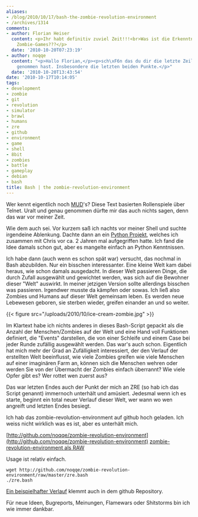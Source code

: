 ```yaml
---
aliases:
- /blog/2010/10/17/bash-the-zombie-revolution-environment
- /archives/1314
comments:
- author: Florian Heiser
  content: <p>Ihr habt definitiv zuviel Zeit!!!<br>Was ist die Erkenntnis von diesem
    Zombie-Games???</p>
  date: '2010-10-20T07:23:19'
- author: noqqe
  content: "<p>Hallo Florian,</p><p>sch\xF6n das du dir die letzte Zeile zuherzen
    genommen hast. Insbesondere die letzten beiden Punkte.</p>"
  date: '2010-10-20T13:43:54'
date: '2010-10-17T10:14:05'
tags:
- development
- zombie
- git
- revolution
- simulator
- brawl
- humans
- zre
- github
- environment
- game
- shell
- 8bit
- zombies
- battle
- gameplay
- debian
- bash
title: Bash | the zombie-revolution-environment
---
```


Wer kennt eigentlich noch [MUD](http://en.wikipedia.org/wiki/MUD)'s?  Diese
Text basierten Rollenspiele über Telnet. Uralt und genau genommen dürfte mir
das auch nichts sagen, denn das war vor meiner Zeit.

Wie dem auch sei. Vor kurzem saß ich nachts vor meiner Shell und suchte
irgendeine Ablenkung. Dachte dann an ein [Python Projekt](/archives/118),
welches ich zusammen mit Chris vor ca. 2 Jahren mal aufgegriffen hatte. Ich
fand die Idee damals schon gut, aber es mangelte einfach an Python
Kenntnissen.

Ich habe dann (auch wenn es schon spät war) versucht, das nochmal in Bash
abzubilden. Nur ein bisschen interessanter. Eine kleine Welt kam dabei
heraus, wie schon damals ausgedacht. In dieser Welt passieren Dinge, die
durch Zufall ausgewählt und gewichtet werden, was sich auf die Bewohner
dieser "Welt" auswirkt. In meiner jetzigen Version sollte allerdings
bisschen was passieren. Irgendwer musste da kämpfen oder sowas. Ich ließ
also Zombies und Humans auf dieser Welt gemeinsam leben. Es werden neue
Lebewesen geboren, sie sterben wieder, greifen einander an und so weiter.

{{< figure src="/uploads/2010/10/ice-cream-zombie.jpg" >}}

[](/uploads/2010/10/ice-cream-zombie.jpg)Im Klartext habe ich nichts
anderes in dieses Bash-Script gepackt als die Anzahl der Menschen/Zombies
auf der Welt und eine Hand voll Funktionen definiert, die "Events"
darstellen, die von einer Schleife und einem Case bei jeder Runde zufällig
ausgewählt werden. Das war's auch schon. Eigentlich hat mich mehr der Grad
an Zufälligkeit interessiert, der den Verlauf der erstellten Welt
beeinflusst, wie viele Zombies greifen wie viele Menschen auf einer
imaginären Farm an, können sich die Menschen wehren oder werden Sie von der
Übermacht der Zombies einfach überrannt? Wie viele Opfer gibt es? Wer
rottet wen zuerst aus?

Das war letzten Endes auch der Punkt der mich an ZRE (so hab ich das Script
genannt) immernoch unterhält und amüsiert. Jedesmal wenn ich es starte,
beginnt ein total neuer Verlauf dieser Welt, wer wann wo wen angreift und
letzten Endes besiegt.

Ich hab das zombie-revolution-environment auf github hoch geladen. Ich weiss
nicht wirklich was es ist, aber es unterhält mich.

[http://github.com/noqqe/zombie-revolution-environment](http://github.com/noqqe/zombie-revolution-environment)
[zombie-revolution-environment als RAW](http://github.com/noqqe/zombie-revolution-environment/raw/master/zre.bash)

Usage ist relativ einfach.

```
wget http://github.com/noqqe/zombie-revolution-environment/raw/master/zre.bash
./zre.bash
```

[Ein beispielhafter Verlauf](http://github.com/noqqe/zombie-revolution-environment/blob/master/zre.example)
klemmt auch in dem github Repository.

Für neue Ideen, Bugreports, Meinungen, Flamewars oder Shitstorms bin ich
wie immer dankbar.
